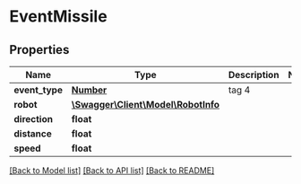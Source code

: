 # EventMissile

## Properties
Name | Type | Description | Notes
------------ | ------------- | ------------- | -------------
**event_type** | [**Number**](Number.md) | tag 4 | 
**robot** | [**\Swagger\Client\Model\RobotInfo**](RobotInfo.md) |  | 
**direction** | **float** |  | 
**distance** | **float** |  | 
**speed** | **float** |  | 

[[Back to Model list]](../README.md#documentation-for-models) [[Back to API list]](../README.md#documentation-for-api-endpoints) [[Back to README]](../README.md)


